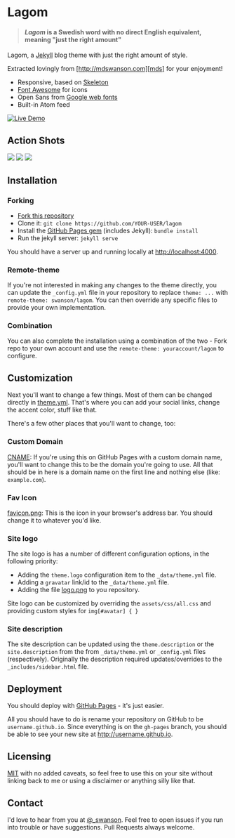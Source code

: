 # Lagom

> #### *Lagom* is a Swedish word with no direct English equivalent, meaning "just the right amount"

Lagom, a [Jekyll][j] blog theme with just the right amount of style. 

Extracted lovingly from [http://mdswanson.com][mds] for your enjoyment!

* Responsive, based on [Skeleton][skeleton]
* [Font Awesome][font-awesome] for icons
* Open Sans from [Google web fonts][gfonts]
* Built-in Atom feed

[![Live Demo](https://img.shields.io/badge/view-live--demo-blue.svg?style=flat-square)](http://lagom.mdswanson.com/)

## Action Shots
![](http://i.imgur.com/Pmzk4j1.png)
![](http://i.imgur.com/CT2Xvug.png)
![](http://i.imgur.com/XisjqW1.jpg)

## Installation

### Forking
- [Fork this repository][fork]
- Clone it: `git clone https://github.com/YOUR-USER/lagom`
- Install the [GitHub Pages gem][pages] (includes Jekyll): `bundle install`
- Run the jekyll server: `jekyll serve`

You should have a server up and running locally at <http://localhost:4000>.

### Remote-theme
If you're not interested in making any changes to the theme directly, you can update the `_config.yml` file
in your repository to replace `theme: ...` with `remote-theme: swanson/lagom`.  You can then override
any specific files to provide your own implementation.

### Combination
You can also complete the installation using a combination of the two - Fork repo to your own account and use
the `remote-theme: youraccount/lagom` to configure.

## Customization
Next you'll want to change a few things. Most of them can be changed directly in
[theme.yml][config]. That's where you can add your social links, change the accent
color, stuff like that.

There's a few other places that you'll want to change, too:

### Custom Domain
[CNAME][cname]: If you're using this on GitHub Pages with a custom domain name, 
you'll want to change this to be the domain you're going to use. All that should 
be in here is a domain name on the first line and nothing else (like: `example.com`).

### Fav Icon
[favicon.png][favicon]: This is the icon in your browser's address bar. You should 
change it to whatever you'd like.

### Site logo
The site logo is has a number of different configuration options, in the following priority:
- Adding the `theme.logo` configuration item to the `_data/theme.yml` file.
- Adding a `gravatar` link/id to the `_data/theme.yml` file.
- Adding the file [logo.png][logo] to you repository.

Site logo can be customized by overriding the `assets/css/all.css` and providing custom styles for
`img[#avatar] { }`

### Site description
The site description can be updated using the `theme.description` or the `site.description`
from the from `_data/theme.yml` or `_config.yml` files (respectively).  Originally the description required
updates/overrides to the `_includes/sidebar.html` file.

## Deployment
You should deploy with [GitHub Pages][pages] - it's just easier.

All you should have to do is rename your repository on GitHub to be
`username.github.io`. Since everything is on the `gh-pages` branch, you
should be able to see your new site at <http://username.github.io>.

## Licensing
[MIT](https://github.com/swanson/lagom/blob/master/LICENSE) with no
added caveats, so feel free to use this on your site without linking back to
me or using a disclaimer or anything silly like that.

## Contact
I'd love to hear from you at [@_swanson][twitter]. Feel free to open issues if you
run into trouble or have suggestions. Pull Requests always welcome.

[j]: http://jekyllrb.com/
[mds]: http://mdswanson.com
[skeleton]: http://www.getskeleton.com/
[font-awesome]: http://fortawesome.github.io/Font-Awesome/
[gfonts]: http://www.google.com/fonts/specimen/Open+Sans
[fork]: https://github.com/swanson/lagom/fork
[config]: https://github.com/swanson/lagom/blob/master/_data/theme.yml
[cname]: https://github.com/swanson/lagom/blob/master/CNAME
[favicon]: https://github.com/swanson/lagom/blob/master/favicon.png
[logo]: https://github.com/swanson/lagom/blob/master/logo.png
[pages]: http://pages.github.com
[twitter]: https://twitter.com/_swanson
[pages]: https://github.com/github/pages-gem
